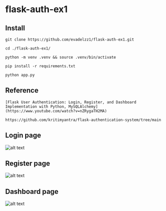 # flask-auth-ex1

## Install

    git clone https://github.com/evadelzz1/flask-auth-ex1.git

    cd ./flask-auth-ex1/

    python -m venv .venv && source .venv/bin/activate

    pip install -r requirements.txt

    python app.py

## Reference

    [Flask User Authentication: Login, Register, and Dashboard Implementation with Python, MySQLAlchemy](https://www.youtube.com/watch?v=nZRygaTH2MA)

    https://github.com/kritimyantra/flask-authentication-system/tree/main

## Login page
![alt text](https://github.com/kritimyantra/flask-authentication-system/blob/main/login.png?raw=true)

## Register page
![alt text](https://github.com/kritimyantra/flask-authentication-system/blob/main/register.png?raw=true)

## Dashboard page
![alt text](https://github.com/kritimyantra/flask-authentication-system/blob/main/dashboard.png?raw=true)
